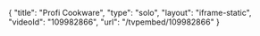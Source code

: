{
    "title": "Profi Cookware",
    "type": "solo",
    "layout": "iframe-static",
    "videoId": "109982866",
    "url": "\/tvpembed\/109982866"
}
